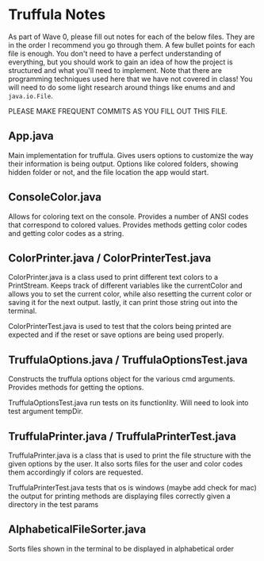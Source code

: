 # Truffula Notes

As part of Wave 0, please fill out notes for each of the below files. They are in the order I recommend you go through them. A few bullet points for each file is enough. You don't need to have a perfect understanding of everything, but you should work to gain an idea of how the project is structured and what you'll need to implement. Note that there are programming techniques used here that we have not covered in class! You will need to do some light research around things like enums and and `java.io.File`.

PLEASE MAKE FREQUENT COMMITS AS YOU FILL OUT THIS FILE.

## App.java

Main implementation for truffula. Gives users options to customize the way their information is being output. Options like colored folders, showing hidden folder or not, and the file location the app would start.

## ConsoleColor.java

Allows for coloring text on the console. Provides a number of ANSI codes that correspond to colored values. Provides
methods getting color codes and getting color codes as a string.

## ColorPrinter.java / ColorPrinterTest.java

ColorPrinter.java is a class used to print different text colors to a PrintStream. Keeps track of different variables like the currentColor and allows you to set the current color, while also resetting the current color or saving it for the next output. lastly, it can print those string out into the terminal.

ColorPrinterTest.java is used to test that the colors being printed are expected and if the reset or save options are being used properly.

## TruffulaOptions.java / TruffulaOptionsTest.java

Constructs the truffula options object for the various cmd arguments. Provides methods for getting the options.

TruffulaOptionsTest.java run tests on its functionlity. Will need to look into test argument tempDir.

## TruffulaPrinter.java / TruffulaPrinterTest.java

TruffulaPrinter.java is a class that is used to print the file structure with the given options by the user. It also sorts files for the user and color codes them accordingly if colors are requested.

TruffulaPrinterTest.java tests that os is windows (maybe add check for mac) the output for printing methods are displaying files correctly given a directory in the test params

## AlphabeticalFileSorter.java

Sorts files shown in the terminal to be displayed in alphabetical order
